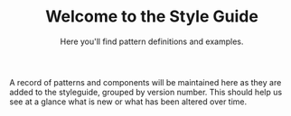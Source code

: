 <header markdown='1'>
<h1 markdown="1">Welcome to the Style Guide</h1>
<span class="subheading" markdown="1">Here you'll find pattern
definitions and examples.</span>
</header>
A record of patterns and components will be maintained here as they are
added to the styleguide, grouped by version number. This should help us
see at a glance what is new or what has been altered over time.